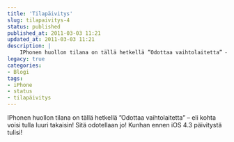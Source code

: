 ```yaml
---
title: 'Tilapäivitys'
slug: tilapaivitys-4
status: published
published_at: 2011-03-03 11:21
updated_at: 2011-03-03 11:21
description: |
    IPhonen huollon tilana on tällä hetkellä ”Odottaa vaihtolaitetta” – eli kohta voisi tulla luuri takaisin! Sitä odotellaan jo! Kunhan ennen iOS 4.3 päivitystä tulisi!
legacy: true
categories:
- Blogi
tags:
- iPhone
- status
- tilapäivitys
---
```


<p>IPhonen huollon tilana on tällä hetkellä &#8221;Odottaa vaihtolaitetta&#8221; &#8211; eli kohta voisi tulla luuri takaisin! Sitä odotellaan jo! Kunhan ennen iOS 4.3 päivitystä tulisi!</p>